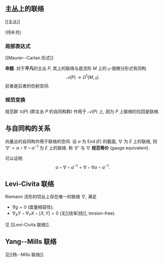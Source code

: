 
## 主丛上的联络

[[主丛]]

(待补充)

### 局部表达式

[[Maurer--Cartan 形式]]

**命题**. 对于**平凡**的主丛 $P$, 其上的联络与底流形 $M$ 上的 $\mathfrak g$-值微分形式有同构
$$
\mathcal A(P)\to \Omega^1(M,\mathfrak g).
$$
前者是后者的仿射空间.

### 规范变换

规范群 $\mathcal G(P)$ (即主丛 $P$ 的自同构群) 作用于 $\mathcal A(P)$ 上, 因为 $P$ 上联络的拉回是联络.

## 与自同构的关系

向量丛的自同构作用于联络的空间. 设 $\alpha$ 为 $\operatorname{End}(E)$ 的截面, $\nabla$ 为 $E$ 上的联络, 则 $\nabla' =\alpha\circ \nabla \circ \alpha^{-1}$ 为 $E$ 上的联络. 称 $\nabla'$ 与 $\nabla$ **规范等价** (gauge equivalent).

可以证明
$$
\alpha\circ \nabla \circ \alpha^{-1} = \nabla - \nabla\alpha \circ \alpha^{-1}.
$$

## Levi-Civita 联络

Riemann 流形的切丛上存在唯一的联络 $\nabla$, 满足

- $\nabla g = 0$ (度量相容性);
- $\nabla_X Y - \nabla_Y X - [X,Y]=0$ (无[[挠率|挠]], torsion-free).

见 [[Levi-Civita 联络]].

## Yang--Mills 联络

见[[杨--Mills 联络]].